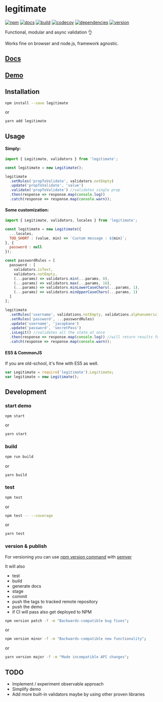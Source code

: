 # legitimate

[![npm][npm-image]][npm-url]
[![docs][docs-image]][docs-url]
[![build][travis-image]][travis-url]
[![codecov][codecov-image]][codecov-url]
[![dependencies][david-image]][david-url]
[![version][tag-image]][tag-url]

Functional, modular and async validation 👌

Works fine on browser and node.js, framework agnostic.

## [Docs](https://jacopkane.github.io/legitimate/docs "Docs")

## [Demo](https://jacopkane.github.io/legitimate/ "Demo")

## Installation

```bash
npm install --save legitimate
```
or
```bash
yarn add legitimate
```

## Usage

#### Simply:

```javascript
import { Legitimate, validators } from 'legitimate';

const legitimate = new Legitimate();

legitimate
  .setRules('propToValidate', validators.notEmpty)
  .update('propToValidate', 'value')
  .validate('propToValidate') //validates single prop
  .then(response => response.map(console.log))
  .catch(response => response.map(console.warn));
```

#### Some customization:

```javascript
import { Legitimate, validators, locales } from 'legitimate';

const legitimate = new Legitimate({
  ...locales,
  TOO_SHORT : (value, min) => `Custom message : ${min}`;
}, {
  password : null
});

const passwordRules = [
  password : [
    validators.isText,
    validators.notEmpty,
    (...params) => validators.min(...params, 8),
    (...params) => validators.max(...params, 16),
    (...params) => validators.minLowerCaseChars(...params, 1),
    (...params) => validators.minUpperCaseChars(...params, 1)
  ]
];

legitimate
  .setRules('username', validations.notEmpty, validations.alphanumeric)
  .setRules('password', ...passwordRules)
  .update('username', 'jacopkane')
  .update('password', 'secretPass')
  .isLegit() //validates all the state at once
  .then(response => response.map(console.log)) //will return results for all the rules
  .catch(response => response.map(console.warn));
```

#### ES5 & CommonJS

If you are old-school, it's fine with ES5 as well.

```javascript
var Legitimate = require('legitimate').Legitimate;
var legitimate = new Legitimate();
```


## Development

### start demo
```bash
npm start
```
or
```bash
yarn start
```

### build
```bash
npm run build
```
or
```bash
yarn build
```

### test
```bash
npm test
```
or
```bash
npm test -- --coverage
```
or
```bash
yarn test
```

### version & publish
For versioning you can use [npm version command](https://docs.npmjs.com/cli/version) with [semver](http://semver.org/)

It will also
- test
- build
- generate docs
- stage
- commit
- push the tags to tracked remote repository
- push the demo
- if CI will pass also get deployed to NPM

```bash
npm version patch -f -m "Backwards-compatible bug fixes";
```
or
```bash
npm version minor -f -m "Backwards-compatible new functionality";
```
or
```bash
yarn version major -f -m "Made incompatible API changes";
```

## TODO
- Implement / experiment observable approach
- Simplify demo
- Add more built-in validators maybe by using other proven libraries

[docs-image]: https://doc.esdoc.org/github.com/JacopKane/legitimate/badge.svg
[docs-url]: https://jacopkane.github.io/legitimate/docs/
[npm-image]: https://img.shields.io/npm/v/legitimate.svg
[npm-url]:https://www.npmjs.org/package/legitimate
[codecov-image]: https://codecov.io/gh/jacopkane/legitimate/branch/master/graph/badge.svg
[codecov-url]: https://codecov.io/gh/jacopkane/legitimate
[travis-url]: https://travis-ci.org/JacopKane/legitimate
[travis-image]: https://travis-ci.org/JacopKane/legitimate.svg?branch=master
[david-url]: https://david-dm.org/jacopkane/legitimate?type=dev
[david-image]: https://david-dm.org/jacopkane/legitimate/dev-status.svg
[tag-image]: https://img.shields.io/github/tag/jacopkane/legitimate.svg
[tag-url]: https://github.com/jacopkane/legitimate/tags
